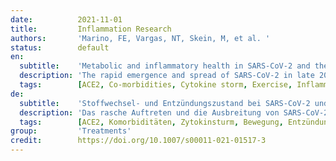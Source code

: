 ```yaml
---
date:          2021-11-01
title:         Inflammation Research
authors:       'Marino, FE, Vargas, NT, Skein, M, et al. '
status:        default
en:
  subtitle:    'Metabolic and inflammatory health in SARS-CoV-2 and the potential role for habitual exercise in reducing disease severity'
  description: 'The rapid emergence and spread of SARS-CoV-2 in late 2019 has infected millions of people worldwide with significant morbidity and mortality with various responses from health authorities to limit the spread of the virus. Although population-wide inoculation is preferred, currently, there is large variation and disparity in the acquisition, development, and deployment of vaccination programs in many countries. Even with availability of a vaccine, achieving herd immunity does not guarantee against reinfection from SARS-CoV-2. Emerging evidence indicates that vaccines do not eliminate infection but protect against severe disease and potential hospitalisation. Therefore, additional strategies which strengthen the immune system should be strongly considered to assist in reducing the overall health care burden and stem the rate of infection. There is now substantial evidence that SARS-CoV-2 disease severity and death are linked to existing comorbidities such as cardiovascular disease, obesity, and metabolic disorders. In this review, we discuss the potential medium-to-long-term strategy of habitual exercise and its relationship to targeted comorbidities and underlying inflammation as a protective mechanism against SARS-CoV-2 disease severity. We conclude that engagement in habitual physical activity and exercise could be a strategy to mitigate the development of comorbidities and improve the response of the immune system, potentially reducing the risk of symptoms and life-threatening complications if infected.'
  tags:        [ACE2, Co-morbidities, Cytokine storm, Exercise, Inflammation]
de:
  subtitle:    'Stoffwechsel- und Entzündungszustand bei SARS-CoV-2 und die potenzielle Rolle gewohnheitsmäßiger Bewegung bei der Verringerung des Schweregrads der Erkrankung'
  description: 'Das rasche Auftreten und die Ausbreitung von SARS-CoV-2 Ende 2019 hat weltweit Millionen von Menschen infiziert und zu erheblicher Morbidität und Mortalität geführt, woraufhin die Gesundheitsbehörden unterschiedlich reagierten, um die Ausbreitung des Virus zu begrenzen. Obwohl eine bevölkerungsweite Impfung bevorzugt wird, gibt es derzeit in vielen Ländern große Unterschiede und Ungleichheiten bei der Beschaffung, Entwicklung und Umsetzung von Impfprogrammen. Selbst wenn ein Impfstoff zur Verfügung steht, ist das Erreichen einer Herdenimmunität keine Garantie gegen eine Reinfektion mit SARS-CoV-2. Neue Erkenntnisse deuten darauf hin, dass Impfstoffe die Infektion nicht beseitigen, aber vor schweren Erkrankungen und möglichen Krankenhausaufenthalten schützen. Daher sollten zusätzliche Strategien zur Stärkung des Immunsystems in Betracht gezogen werden, um die Gesamtbelastung des Gesundheitswesens und die Infektionsrate zu verringern. Es gibt inzwischen zahlreiche Belege dafür, dass der Schweregrad der SARS-CoV-2-Erkrankung und die Todesfälle mit bestehenden Komorbiditäten wie Herz-Kreislauf-Erkrankungen, Fettleibigkeit und Stoffwechselstörungen zusammenhängen. In dieser Übersichtsarbeit erörtern wir die potenzielle mittel- bis langfristige Strategie gewohnheitsmäßiger körperlicher Betätigung und ihre Beziehung zu bestimmten Komorbiditäten und zugrundeliegenden Entzündungen als Schutzmechanismus gegen den Schweregrad der SARS-CoV-2-Erkrankung. Wir kommen zu dem Schluss, dass regelmäßige körperliche Aktivität und Bewegung eine Strategie sein könnten, um die Entwicklung von Komorbiditäten abzuschwächen und die Reaktion des Immunsystems zu verbessern, wodurch das Risiko von Symptomen und lebensbedrohlichen Komplikationen bei einer Infektion verringert werden könnte.' 
  tags:        [ACE2, Komorbiditäten, Zytokinsturm, Bewegung, Entzündung]
group:         'Treatments'
credit:        https://doi.org/10.1007/s00011-021-01517-3
---
```

